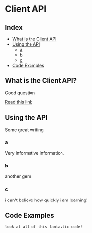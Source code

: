 # Client API

## Index
* [What is the Client API](#what-is-the-client-api)
* [Using the API](#using-the-api)
  * [a](#a)
  * [b](#b)
  * [c](#c)
* [Code Examples](#code-example)

## What is the Client API?

Good question

[Read this link](../to-something.md)

## Using the API

Some great writing

### a

Very informative information.

### b

another gem

### c

i can't believe how quickly i am learning!

## Code Examples

```
look at all of this fantastic code!
```
